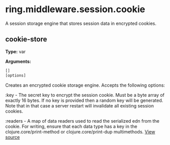 # ring.middleware.session.cookie

A session storage engine that stores session data in encrypted cookies.


## cookie-store
**Type:** var



**Arguments:**
```clojure
[]
[options]
```
Creates an encrypted cookie storage engine. Accepts the following options:

:key - The secret key to encrypt the session cookie. Must be a byte array of
       exactly 16 bytes. If no key is provided then a random key will be
       generated. Note that in that case a server restart will invalidate all
       existing session cookies.

:readers - A map of data readers used to read the serialized edn from the
           cookie. For writing, ensure that each data type has a key in the
           clojure.core/print-method or clojure.core/print-dup multimethods.
[View source](http://github.com/ring-clojure/ring/blob/1.8.1/ring-core/src/ring/middleware/session/cookie.clj#L110)